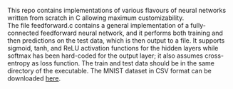 This repo contains implementations of various flavours of neural networks written from scratch in C allowing maximum customizability.  
The file feedforward.c contains a general implementation of a fully-connected feedforward neural network, and it performs both training and then predictions on the test data, which is then output to a file. It supports sigmoid, tanh, and ReLU activation functions for the hidden layers while softmax has been hard-coded for the output layer; it also assumes cross-entropy as loss function.
The train and test data should be in the same directory of the executable. The MNIST dataset in CSV format can be downloaded [here](https://drive.google.com/file/d/1cANqXh282D8pDhnbBXysiaRqhmR5y5UW/view).
